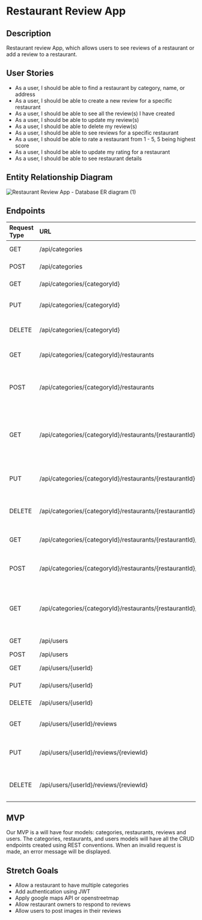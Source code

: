 # Restaurant Review App

## Description

Restaurant review App, which allows users to see reviews of a restaurant or add a review to a restaurant.

## User Stories

- As a user, I should be able to find a restaurant by category, name, or address
- As a user, I should be able to create a new review for a specific restaurant
- As a user, I should be able to see all the review(s) I have created
- As a user, I should be able to update my review(s)
- As a user, I should be able to delete my review(s)
- As a user, I should be able to see reviews for a specific restaurant
- As a user, I should be able to rate a restaurant from 1 - 5, 5 being highest score
- As a user, I should be able to update my rating for a restaurant
- As a user, I should be able to see restaurant details

## Entity Relationship Diagram

![Restaurant Review App - Database ER diagram (1)](https://user-images.githubusercontent.com/94083595/148432035-68db7977-7105-4987-9ac0-83fd3e40174b.png)


## Endpoints

| Request Type | URL                                                                        | Functionality                                                              |
| :----------- | :------------------------------------------------------------------------- | :------------------------------------------------------------------------- |
| GET          | /api/categories                                                            | get all the categories                                                     |
| POST         | /api/categories                                                            | create a category                                                          |
| GET          | /api/categories/{categoryId}                                               | get a specific category                                                    |
| PUT          | /api/categories/{categoryId}                                               | update a specific category                                                 |
| DELETE       | /api/categories/{categoryId}                                               | delete a specific category                                                 |
| GET          | /api/categories/{categoryId}/restaurants                                   | List all restaurants in category                                           |
| POST         | /api/categories/{categoryId}/restaurants                                   | Creates a new restaurant in the given category                             |
| GET          | /api/categories/{categoryId}/restaurants/{restaurantId}                    | Gets a single restaurant with the given restaurantId and categoryId        |
| PUT          | /api/categories/{categoryId}/restaurants/{restaurantId}                    | Updates a restaurant in the given category                                 |
| DELETE       | /api/categories/{categoryId}/restaurants/{restaurantId}                    | Deletes a restaurant in the given category                                 |
| GET          | /api/categories/{categoryId}/restaurants/{restaurantId}/reviews            | List all reviews in restaurant                                             |
| POST         | /api/categories/{categoryId}/restaurants/{restaurantId}/reviews            | Creates a new review in the given restaurant                               |
| GET          | /api/categories/{categoryId}/restaurants/{restaurantId}/reviews/{reviewId} | Gets a single review with the given restaurantId, categoryId, and reviewId |
| GET          | /api/users                                                                 | Gets all the users                                                         |
| POST         | /api/users                                                                 | Create a user                                                              |
| GET          | /api/users/{userId}                                                        | Get a specific user                                                        |
| PUT          | /api/users/{userId}                                                        | Update a specific user                                                     |
| DELETE       | /api/users/{userId}                                                        | Delete a specific user                                                     |
| GET          | /api/users/{userId}/reviews                                                | Get all reviews from a given user                                          |
| PUT          | /api/users/{userId}/reviews/{reviewId}                                     | Updates a review in the given restaurant                                   |
| DELETE       | /api/users/{userId}/reviews/{reviewId}                                     | Deletes a review in the given restaurant                                   |

## MVP

Our MVP is a will have four models: categories, restaurants, reviews and users. The categories, restaurants, and users models will have all the CRUD endpoints created using REST conventions. When an invalid request is made, an error message will be displayed.

## Stretch Goals

- Allow a restaurant to have multiple categories
- Add authentication using JWT
- Apply google maps API or openstreetmap
- Allow restaurant owners to respond to reviews
- Allow users to post images in their reviews
